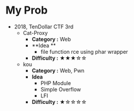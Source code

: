 # My Prob

- 2018, TenDollar CTF 3rd
   - Cat-Proxy
      - **Category :** Web
      - **Idea ** 
         - file function rce using phar wrapper
      - **Difficulty :** ★★★☆☆
   - kou
      - **Category :** Web, Pwn
      - **Idea** 
         - PHP Module
         - Simple Overflow
         - LFI
      - **Difficulty :** ★☆☆☆☆





